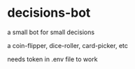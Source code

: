 # decisions-bot
a small bot for small decisions

a coin-flipper, dice-roller, card-picker, etc

needs token in .env file to work
